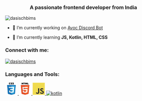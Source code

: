 <h3 align="center">A passionate frontend developer from India</h3>

<p align="left"> <img src="https://komarev.com/ghpvc/?username=dasischbims&label=Profile%20views&color=0e75b6&style=flat" alt="dasischbims" /> </p>

- 🔭 I’m currently working on [Avoc Discord Bot](https://github.com/DasIschBims/avocbot)

- 🌱 I’m currently learning **JS, Kotlin, HTML, CSS**

<h3 align="left">Connect with me:</h3>
<p align="left">
<a href="https://twitter.com/dasischbims" target="blank"><img align="center" src="https://raw.githubusercontent.com/rahuldkjain/github-profile-readme-generator/master/src/images/icons/Social/twitter.svg" alt="dasischbims" height="30" width="40" /></a>
</p>

<h3 align="left">Languages and Tools:</h3>
<p align="left"> <a href="https://www.w3schools.com/css/" target="_blank"> <img src="https://raw.githubusercontent.com/devicons/devicon/master/icons/css3/css3-original-wordmark.svg" alt="css3" width="40" height="40"/> </a> <a href="https://www.w3.org/html/" target="_blank"> <img src="https://raw.githubusercontent.com/devicons/devicon/master/icons/html5/html5-original-wordmark.svg" alt="html5" width="40" height="40"/> </a> <a href="https://developer.mozilla.org/en-US/docs/Web/JavaScript" target="_blank"> <img src="https://raw.githubusercontent.com/devicons/devicon/master/icons/javascript/javascript-original.svg" alt="javascript" width="40" height="40"/> </a> <a href="https://kotlinlang.org" target="_blank"> <img src="https://www.vectorlogo.zone/logos/kotlinlang/kotlinlang-icon.svg" alt="kotlin" width="40" height="40"/> </a> </p>
